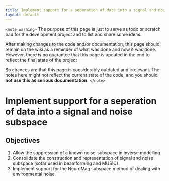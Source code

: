 ```yaml
---
title: Implement support for a seperation of data into a signal and noise subspace
layout: default
---
```


`<note warning>`
The purpose of this page is just to serve as todo or scratch pad for the development project and to list and share some ideas. 

After making changes to the code and/or documentation, this page should remain on the wiki as a reminder of what was done and how it was done. However, there is no guarantee that this page is updated in the end to reflect the final state of the project

So chances are that this page is considerably outdated and irrelevant. The notes here might not reflect the current state of the code, and you should **not use this as serious documentation**.
`</note>`

# Implement support for a seperation of data into a signal and noise subspace

## Objectives

 1.  Allow the suppression of a known noise-subspace in inverse modelling
 2.  Consolidate the construction and representation of signal and noise subspace (sofar used in beamforming and MUSIC)
 3.  Implement support for the NeuroMag subspace method of dealing with environmental noise 

